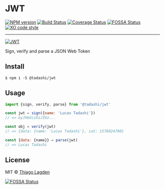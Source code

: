 # JWT

[![NPM version][npm-img]][npm]
[![Build Status][ci-img]][ci]
[![Coverage Status][coveralls-img]][coveralls]
[![FOSSA Status][fossa-img]][fossa]
[![XO code style][xo-img]][xo]


[npm-img]:         https://img.shields.io/npm/v/@tadashi/jwt.svg
[npm]:             https://www.npmjs.com/package/@tadashi/jwt
[ci-img]:          https://github.com/lagden/jwt/actions/workflows/nodejs.yml/badge.svg
[ci]:              https://github.com/lagden/jwt/actions/workflows/nodejs.yml
[coveralls-img]:   https://coveralls.io/repos/github/lagden/jwt/badge.svg?branch=master
[coveralls]:       https://coveralls.io/github/lagden/jwt?branch=master
[xo-img]:          https://img.shields.io/badge/code_style-XO-5ed9c7.svg
[xo]:              https://github.com/sindresorhus/xo
[fossa-img]:       https://app.fossa.io/api/projects/git%2Bgithub.com%2Flagden%2Fjwt.svg?type=shield
[fossa]:           https://app.fossa.io/projects/git%2Bgithub.com%2Flagden%2Fjwt?ref=badge_shield
[jwt-img]:         http://jwt.io/img/badge-compatible.svg
[jwt]:             http://jwt.io

-----

[![JWT][jwt-img]][jwt]

Sign, verify and parse a JSON Web Token


## Install

```
$ npm i -S @tadashi/jwt
```


## Usage

```js
import {sign, verify, parse} from '@tadashi/jwt'

const jwt = sign({name: 'Lucas Tadashi'})
// => eyJhbGciOiJIUz...

const obj = verify(jwt)
// => {data: {name: 'Lucas Tadashi'}, iat: 1578024700}

const {data: {name}} = parse(jwt)
// => Lucas Tadashi
```


## License

MIT © [Thiago Lagden](https://github.com/lagden)


[![FOSSA Status](https://app.fossa.io/api/projects/git%2Bgithub.com%2Flagden%2Fjwt.svg?type=large)](https://app.fossa.io/projects/git%2Bgithub.com%2Flagden%2Fjwt?ref=badge_large)
